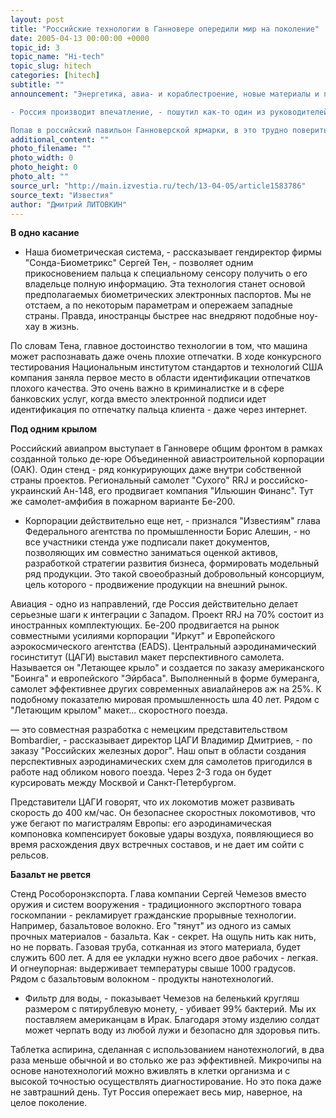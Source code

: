 ```yaml
---
layout: post
title: "Российские технологии в Ганновере опередили мир на поколение"
date: 2005-04-13 00:00:00 +0000
topic_id: 3
topic_name: "Hi-tech"
topic_slug: hitech
categories: [hitech]
subtitle: ""
announcement: "Энергетика, авиа- и кораблестроение, новые материалы и программное обеспечение - главные фишки российской экспозиции на международной промышленной ярмарке в немецком Ганновере. 136 фирм из России демонстрируют свои последние достижения, которые давно и весьма успешно экспортируются. Часто у этих экспонатов нет аналогов.

- Россия производит впечатление, - пошутил как-то один из руководителей нашей страны. - Больше она ничего не производит.

Попав в российский павильон Ганноверской ярмарки, в это трудно поверить. Основная масса экспонатов - новейшие технологии."
additional_content: ""
photo_filename: ""
photo_width: 0
photo_height: 0
photo_alt: ""
source_url: "http://main.izvestia.ru/tech/13-04-05/article1583786"
source_text: "Известия"
author: "Дмитрий ЛИТОВКИН"
---
```

<strong>В одно касание</strong>

- Наша биометрическая система, - рассказывает гендиректор фирмы "Сонда-Биометрикс" Сергей Тен, - позволяет одним прикосновением пальца к специальному сенсору получить о его владельце полную информацию. Эта технология станет основой предполагаемых биометрических электронных паспортов. Мы не отстаем, а по некоторым параметрам и опережаем западные страны. Правда, иностранцы быстрее нас внедряют подобные ноу-хау в жизнь.

По словам Тена, главное достоинство технологии в том, что машина может распознавать даже очень плохие отпечатки. В ходе конкурсного тестирования Национальным институтом стандартов и технологий США компания заняла первое место в области идентификации отпечатков плохого качества. Это очень важно в криминалистке и в сфере банковских услуг, когда вместо электронной подписи идет идентификация по отпечатку пальца клиента - даже через интернет.

<strong>Под одним крылом</strong>

Российский авиапром выступает в Ганновере общим фронтом в рамках созданной только де-юре Объединенной авиастроительной корпорации (ОАК). Один стенд - ряд конкурирующих даже внутри собственной страны проектов. Региональный самолет "Сухого" RRJ и российско-украинский Ан-148, его продвигает компания "Ильюшин Финанс". Тут же самолет-амфибия в пожарном варианте Бе-200.

- Корпорации действительно еще нет, - признался "Известиям" глава Федерального агентства по промышленности Борис Алешин, - но все участники стенда уже подписали пакет документов, позволяющих им совместно заниматься оценкой активов, разработкой стратегии развития бизнеса, формировать модельный ряд продукции. Это такой своеобразный добровольный консорциум, цель которого - продвижение продукции на внешний рынок.

Авиация - одно из направлений, где Россия действительно делает серьезные шаги к интеграции с Западом. Проект RRJ на 70% состоит из иностранных комплектующих. Бе-200 продвигается на рынок совместными усилиями корпорации "Иркут" и Европейского аэрокосмического агентства (EADS). Центральный аэродинамический госинститут (ЦАГИ) выставил макет перспективного самолета. Называется он "Летающее крыло" и создается по заказу американского "Боинга" и европейского "Эйрбаса". Выполненный в форме бумеранга, самолет эффективнее других современных авиалайнеров аж на 25%. К подобному показателю мировая промышленность шла 40 лет. Рядом с "Летающим крылом" макет... скоростного поезда.

&mdash; это совместная разработка с немецким представительством Bombardier, - рассказывает директор ЦАГИ Владимир Дмитриев, - по заказу "Российских железных дорог". Наш опыт в области создания перспективных аэродинамических схем для самолетов пригодился в работе над обликом нового поезда. Через 2-3 года он будет курсировать между Москвой и Санкт-Петербургом.

Представители ЦАГИ говорят, что их локомотив может развивать скорость до 400 км/час. Он безопаснее скоростных локомотивов, что уже бегают по магистралям Европы: его аэродинамическая компоновка компенсирует боковые удары воздуха, появляющиеся во время расхождения двух встречных составов, и не дает им сойти с рельсов.

<strong>Базальт не рвется</strong>

Стенд Рособоронэкспорта. Глава компании Сергей Чемезов вместо оружия и систем вооружения - традиционного экспортного товара госкомпании - рекламирует гражданские прорывные технологии. Например, базальтовое волокно. Его "тянут" из одного из самых прочных материалов - базальта. Как - секрет. На ощупь нить как нить, но не порвать. Газовая труба, сотканная из этого материала, будет служить 600 лет. А для ее укладки нужно всего двое рабочих - легкая. И огнеупорная: выдерживает температуры свыше 1000 градусов. Рядом с базальтовым волокном - продукты нанотехнологий.

- Фильтр для воды, - показывает Чемезов на беленький кругляш размером с пятирублевую монету, - убивает 99% бактерий. Мы их поставляем американцам в Ирак. Благодаря этому изделию солдат может черпать воду из любой лужи и безопасно для здоровья пить.

Таблетка аспирина, сделанная с использованием нанотехнологий, в два раза меньше обычной и во столько же раз эффективней. Микрочипы на основе нанотехнологий можно вживлять в клетки организма и с высокой точностью осуществлять диагностирование. Но это пока даже не завтрашний день. Тут Россия опережает весь мир, наверное, на целое поколение.
